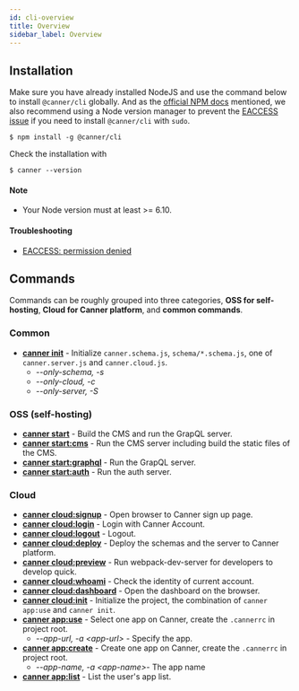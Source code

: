 ```yaml
---
id: cli-overview
title: Overview
sidebar_label: Overview
---
```


## Installation

Make sure you have already installed NodeJS and use the command below to install `@canner/cli` globally. And as the [official NPM docs](https://docs.npmjs.com/downloading-and-installing-node-js-and-npm) mentioned, we also recommend using a Node version manager to prevent the [EACCESS issue](https://docs.npmjs.com/resolving-eacces-permissions-errors-when-installing-packages-globally) if you need to install `@canner/cli` with `sudo`.


```shell
$ npm install -g @canner/cli
```

Check the installation with

```shell
$ canner --version
```
#### Note
- Your Node version must at least >= 6.10. 
#### Troubleshooting
- [EACCESS: permission denied](https://github.com/Canner/canner/issues/139)



## Commands

Commands can be roughly grouped into three categories, **OSS for self-hosting**, **Cloud for Canner platform**, and **common commands**.

### Common
- **[canner init](cli-init)** - Initialize `canner.schema.js`, `schema/*.schema.js`, one of `canner.server.js` and `canner.cloud.js`.
  - *--only-schema, -s*
  - *--only-cloud, -c*
  - *--only-server, -S*

### OSS (self-hosting)
- **[canner start](cli-start)** - Build the CMS and run the GrapQL server.
- **[canner start:cms](cli-start-cms)** - Run the CMS server including build the static files of the CMS.
- **[canner start:graphql](cli-start-graphql)** - Run the GrapQL server.
- **[canner start:auth](cli-start-auth)** - Run the auth server.

### Cloud
- **[canner cloud:signup](cli-cloud-signup)** - Open browser to Canner sign up page.
- **[canner cloud:login](cli-cloud-login)** - Login with Canner Account.
- **[canner cloud:logout](cli-cloud-logout)** - Logout.
- **[canner cloud:deploy](cli-cloud-deploy)** - Deploy the schemas and the server to Canner platform.
- **[canner cloud:preview](cli-cloud-preview)** - Run webpack-dev-server for developers to develop quick.
- **[canner cloud:whoami](cli-cloud-whoami)** - Check the identity of current account.
- **[canner cloud:dashboard](cli-cloud-dashboard)** - Open the dashboard on the browser.
- **[canner cloud:init](cli-cloud-init)** - Initialize the project, the combination of `canner app:use` and `canner init`.
- **[canner app:use](cli-app-use)** - Select one app on Canner, create the `.cannerrc` in project root.
  - *--app-url, -a \<app-url>* - Specify the app.
- **[canner app:create](cli-app-create)** - Create one app on Canner, create the `.cannerrc` in project root.
  - *--app-name, -a \<app-name>*- The app name
- **[canner app:list](cli-app-list)** - List the user's app list.